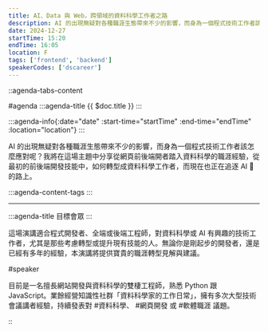 ```yaml
---
title: AI、Data 與 Web，跨領域的資料科學工作者之路
description: AI 的出現無疑對各種職涯生態帶來不少的影響，而身為一個程式技術工作者該怎麼應對呢？我將在這場主題中分享從網頁前後端開者踏入資料科學的職涯經驗，從最初的前後端開發技能中，如何轉型成資料科學工作者，而現在也正在追逐 AI 🚀 的路上。
date: 2024-12-27
startTime: 15:20
endTime: 16:05
location: F
tags: ['frontend', 'backend']
speakerCodes: ['dscareer']
---
```


::agenda-tabs-content
<!--議程資訊-->
#agenda
:::agenda-title
{{ $doc.title }}
:::

:::agenda-info{:date="date" :start-time="startTime" :end-time="endTime" :location="location"}
:::

<!--議程資訊(內容)-->
AI 的出現無疑對各種職涯生態帶來不少的影響，而身為一個程式技術工作者該怎麼應對呢？我將在這場主題中分享從網頁前後端開者踏入資料科學的職涯經驗，從最初的前後端開發技能中，如何轉型成資料科學工作者，而現在也正在追逐 AI 🚀 的路上。

:::agenda-content-tags
:::

---

:::agenda-title
目標會眾
:::

<!--目標會眾(內容)-->
這場演講適合程式開發者、全端或後端工程師，對資料科學或 AI 有興趣的技術工作者，尤其是那些考慮轉型或提升現有技能的人。無論你是剛起步的開發者，還是已經有多年的經驗，本演講將提供寶貴的職涯轉型見解與建議。

<!--講者介紹-->
#speaker
<!--講者介紹(內容)-->
目前是一名擅長網站開發與資料科學的雙棲工程師，熟悉 Python 跟 JavaScript。業餘經營知識性社群「資料科學家的工作日常」，擁有多次大型技術會議講者經驗，持續發表對 #資料科學、 #網頁開發 或 #軟體職涯 議題。

::
